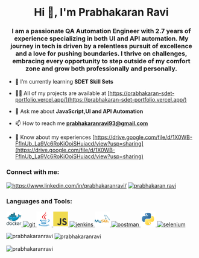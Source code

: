 <h1 align="center">Hi 👋, I'm Prabhakaran Ravi</h1>
<h3 align="center">I am a passionate QA Automation Engineer with 2.7 years of experience specializing in both UI and API automation. My journey in tech is driven by a relentless pursuit of excellence and a love for pushing boundaries. I thrive on challenges, embracing every opportunity to step outside of my comfort zone and grow both professionally and personally.</h3>

- 🌱 I’m currently learning **SDET Skill Sets**

- 👨‍💻 All of my projects are available at [https://prabhakaran-sdet-portfolio.vercel.app/](https://prabhakaran-sdet-portfolio.vercel.app/)

- 💬 Ask me about **JavaScript,UI and API Automation**

- 📫 How to reach me **prabhakaranravi93@gmail.com**

- 📄 Know about my experiences [https://drive.google.com/file/d/1X0WB-FflnUb_La9Vc6RoKiOoiSHuiacd/view?usp=sharing](https://drive.google.com/file/d/1X0WB-FflnUb_La9Vc6RoKiOoiSHuiacd/view?usp=sharing)

<h3 align="left">Connect with me:</h3>
<p align="left">
<a href="https://www.linkedin.com/in/prabhakaranravi/" target="blank"><img align="center" src="https://raw.githubusercontent.com/rahuldkjain/github-profile-readme-generator/master/src/images/icons/Social/linked-in-alt.svg" alt="https://www.linkedin.com/in/prabhakaranravi/" height="30" width="40" /></a>
<a href="https://www.hackerrank.com/profile/alexandersupert2" target="blank"><img align="center" src="https://raw.githubusercontent.com/rahuldkjain/github-profile-readme-generator/master/src/images/icons/Social/hackerrank.svg" alt="prabhakaran ravi" height="30" width="40" /></a>
</p>

<h3 align="left">Languages and Tools:</h3>
<p align="left"> <a href="https://www.docker.com/" target="_blank" rel="noreferrer"> <img src="https://raw.githubusercontent.com/devicons/devicon/master/icons/docker/docker-original-wordmark.svg" alt="docker" width="40" height="40"/> </a> <a href="https://git-scm.com/" target="_blank" rel="noreferrer"> <img src="https://www.vectorlogo.zone/logos/git-scm/git-scm-icon.svg" alt="git" width="40" height="40"/> </a> <a href="https://www.java.com" target="_blank" rel="noreferrer"> <img src="https://raw.githubusercontent.com/devicons/devicon/master/icons/java/java-original.svg" alt="java" width="40" height="40"/> </a> <a href="https://developer.mozilla.org/en-US/docs/Web/JavaScript" target="_blank" rel="noreferrer"> <img src="https://raw.githubusercontent.com/devicons/devicon/master/icons/javascript/javascript-original.svg" alt="javascript" width="40" height="40"/> </a> <a href="https://www.jenkins.io" target="_blank" rel="noreferrer"> <img src="https://www.vectorlogo.zone/logos/jenkins/jenkins-icon.svg" alt="jenkins" width="40" height="40"/> </a> <a href="https://www.mysql.com/" target="_blank" rel="noreferrer"> <img src="https://raw.githubusercontent.com/devicons/devicon/master/icons/mysql/mysql-original-wordmark.svg" alt="mysql" width="40" height="40"/> </a> <a href="https://postman.com" target="_blank" rel="noreferrer"> <img src="https://www.vectorlogo.zone/logos/getpostman/getpostman-icon.svg" alt="postman" width="40" height="40"/> </a> <a href="https://www.python.org" target="_blank" rel="noreferrer"> <img src="https://raw.githubusercontent.com/devicons/devicon/master/icons/python/python-original.svg" alt="python" width="40" height="40"/> </a> <a href="https://www.selenium.dev" target="_blank" rel="noreferrer"> <img src="https://raw.githubusercontent.com/detain/svg-logos/780f25886640cef088af994181646db2f6b1a3f8/svg/selenium-logo.svg" alt="selenium" width="40" height="40"/> </a> </p>

<p><img align="left" src="https://github-readme-stats.vercel.app/api/top-langs?username=prabhakaranravi&show_icons=true&locale=en&layout=compact" alt="prabhakaranravi" /></p>

<p>&nbsp;<img align="center" src="https://github-readme-stats.vercel.app/api?username=prabhakaranravi&show_icons=true&locale=en" alt="prabhakaranravi" /></p>

<p><img align="center" src="https://github-readme-streak-stats.herokuapp.com/?user=prabhakaranravi&" alt="prabhakaranravi" /></p>
